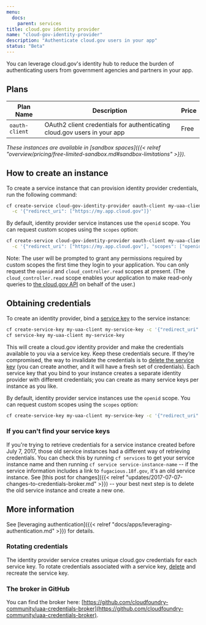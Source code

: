 ```yaml
---
menu:
  docs:
    parent: services
title: cloud.gov identity provider
name: "cloud-gov-identity-provider"
description: "Authenticate cloud.gov users in your app"
status: "Beta"
---
```


You can leverage cloud.gov's identity hub to reduce the burden of authenticating users from government agencies and partners in your app.

## Plans

Plan Name | Description | Price
--------- | ----------- | -----
`oauth-client` | OAuth2 client credentials for authenticating cloud.gov users in your app | Free

*These instances are available in [sandbox spaces]({{< relref "overview/pricing/free-limited-sandbox.md#sandbox-limitations" >}}).*

## How to create an instance

To create a service instance that can provision identity provider credentials, run the following command:

```sh
cf create-service cloud-gov-identity-provider oauth-client my-uaa-client \
  -c '{"redirect_uri": ["https://my.app.cloud.gov"]}'
```

By default, identity provider service instances use the `openid` scope. You can request custom scopes using the `scopes` option:

```sh
cf create-service cloud-gov-identity-provider oauth-client my-uaa-client \
  -c '{"redirect_uri": ["https://my.app.cloud.gov"], "scopes": ["openid", "cloud_controller.read"]}'
```

Note: The user will be prompted to grant any permissions required by custom scopes the first time they login to your application. You can only request the `openid` and `cloud_controller.read` scopes at present. (The `cloud_controller.read` scope enables your application to make read-only queries to [the cloud.gov API](https://apidocs.cloudfoundry.org) on behalf of the user.)

## Obtaining credentials

To create an identity provider, bind a [service key](https://docs.cloudfoundry.org/devguide/services/service-keys.html) to the service instance:

```bash
cf create-service-key my-uaa-client my-service-key -c '{"redirect_uri": ["https://my.app.cloud.gov"]}'
cf service-key my-uaa-client my-service-key
```

This will create a cloud.gov identity provider and make the credentials available to you via a service key. Keep these credentials secure. If they’re compromised, the way to invalidate the credentials is to [delete the service key](https://docs.cloudfoundry.org/devguide/services/service-keys.html#delete) (you can create another, and it will have a fresh set of credentials). Each service key that you bind to your instance creates a separate identity provider with different credentials; you can create as many service keys per instance as you like. <!-- this advice should match on /docs/services/cloud-gov-service-account/ + /docs/services/cloud-gov-identity-provider/ -->

By default, identity provider service instances use the `openid` scope. You can request custom scopes using the `scopes` option:

```bash
cf create-service-key my-uaa-client my-service-key -c '{"redirect_uri": ["https://my.app.cloud.gov"], "scopes": ["openid", "cloud_controller.read"]}'
```

### If you can't find your service keys

<!-- this description matches on cloud-gov-identity-provider.md and cloud-gov-service-account.md -->

If you're trying to retrieve credentials for a service instance created before July 7, 2017, those old service instances had a different way of retrieving credentials. You can check this by running `cf services` to get your service instance name and then running `cf service service-instance-name` -- if the service information includes a link to `fugacious.18f.gov`, it's an old service instance. See [this post for changes]({{< relref "updates/2017-07-07-changes-to-credentials-broker.md" >}}) -- your best next step is to delete the old service instance and create a new one.

## More information

See [leveraging authentication]({{< relref "docs/apps/leveraging-authentication.md" >}}) for details.

### Rotating credentials

The identity provider service creates unique cloud.gov credentials for each service key. To rotate credentials associated with a service key, [delete](https://docs.cloudfoundry.org/devguide/services/service-keys.html#delete) and recreate the service key.

### The broker in GitHub

You can find the broker here: [https://github.com/cloudfoundry-community/uaa-credentials-broker](https://github.com/cloudfoundry-community/uaa-credentials-broker).
